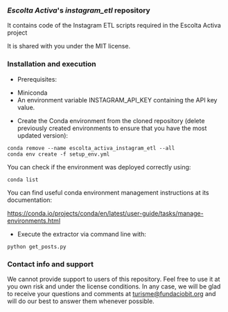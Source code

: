 ### *Escolta Activa*'s *instagram_etl* repository ###

It contains code of the Instagram ETL scripts required in the Escolta Activa project

It is shared with you under the MIT license.

### Installation and execution ###

<a name="prerequisites"></a>
* Prerequisites:

- Miniconda
- An environment variable INSTAGRAM_API_KEY containing the API key value.
    

* Create the Conda environment from the cloned repository (delete previously created environments to ensure that you
have the most updated version):

```console
conda remove --name escolta_activa_instagram_etl --all
conda env create -f setup_env.yml
```
You can check if the environment was deployed correctly using:

```console
conda list
```

You can find useful conda environment management instructions at its documentation:

https://conda.io/projects/conda/en/latest/user-guide/tasks/manage-environments.html


* Execute the extractor via command line with:

```console 
python get_posts.py
```

### Contact info and support ###

We cannot provide support to users of this repository. Feel free to use it at you own risk and under the license
conditions. In any case, we will be glad to receive your questions and comments at
[turisme@fundaciobit.org](mailto:turisme@fundaciobit.org) and will do our best to answer them whenever possible.

